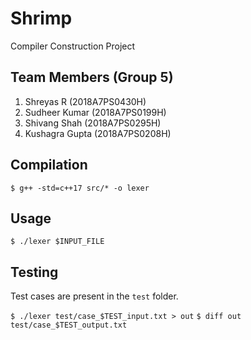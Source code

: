 # Shrimp
Compiler Construction Project

## Team Members (Group 5)
1. Shreyas R        (2018A7PS0430H)
2. Sudheer Kumar    (2018A7PS0199H)
3. Shivang Shah     (2018A7PS0295H)
4. Kushagra Gupta   (2018A7PS0208H)

## Compilation
`$ g++ -std=c++17 src/* -o lexer`

## Usage
`$ ./lexer $INPUT_FILE`

## Testing

Test cases are present in the `test` folder.

`$ ./lexer test/case_$TEST_input.txt > out`
`$ diff out test/case_$TEST_output.txt`

